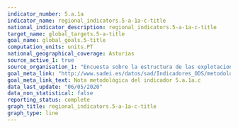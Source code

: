 ```yaml
---
indicator_number: 5.a.1a
indicator_name: regional_indicators.5-a-1a-c-title
national_indicator_description: regional_indicators.5-a-1a-c-title
target_name: global_targets.5-a-title
goal_name: global_goals.5-title
computation_units: units.PT
national_geographical_coverage: Asturias
source_active_1: true
source_organisation_1: "Encuesta sobre la estructura de las explotaciones agrícolas, INE"
goal_meta_link: "http://www.sadei.es/datos/sad/Indicadores_ODS/metodologia/5.a.1a.c.pdf"
goal_meta_link_text: Nota metodológica del indicador 5.a.1a.c
data_last_update: "06/05/2020"
data_non_statistical: false
reporting_status: complete
graph_title: regional_indicators.5-a-1a-c-title
graph_type: line
---
```

